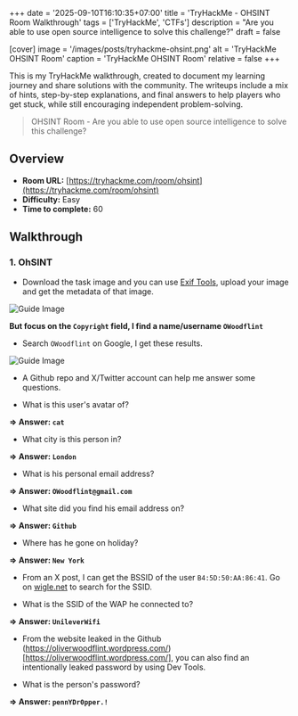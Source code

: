 +++
date = '2025-09-10T16:10:35+07:00'
title = 'TryHackMe - OHSINT Room Walkthrough'
tags = ['TryHackMe', 'CTFs']
description = "Are you able to use open source intelligence to solve this challenge?"
draft = false

[cover]
  image = '/images/posts/tryhackme-ohsint.png'
  alt = 'TryHackMe OHSINT Room'
  caption = 'TryHackMe OHSINT Room'
  relative = false
+++

This is my TryHackMe walkthrough, created to document my learning journey and share solutions with the community. The writeups include a mix of hints, step-by-step explanations, and final answers to help players who get stuck, while still encouraging independent problem-solving.

> OHSINT Room - Are you able to use open source intelligence to solve this challenge?

## Overview
- **Room URL:** [https://tryhackme.com/room/ohsint](https://tryhackme.com/room/ohsint)
- **Difficulty:** Easy
- **Time to complete:** 60

## Walkthrough
### 1. OhSINT
- Download the task image and you can use [Exif Tools](https://exif.tools/), upload your image and get the metadata of that image.

![Guide Image](/images/posts/ohsint-1.png)

**But focus on the `Copyright` field, I find a name/username `OWoodflint`**

- Search `OWoodflint` on Google, I get these results.

![Guide Image](/images/posts/ohsint-2.png)

- A Github repo and X/Twitter account can help me answer some questions.

- <p>What is this user's avatar of?<br /></p>

**=> Answer: `cat`**

- <p>What city is this person in?<br /></p>

**=> Answer: `London`**

- <p>What is his personal email address?<br /></p>

**=> Answer: `OWoodflint@gmail.com`**

- <p>What site did you find his email address on?</p>

**=> Answer: `Github`**

- <p>Where has he gone on holiday?<br /></p>

**=> Answer: `New York`**

- From an X post, I can get the BSSID of the user `B4:5D:50:AA:86:41`. Go on [wigle.net](https://wigle.net) to search for the SSID.

- <p>What is the SSID of the WAP he connected to?<br /></p>

**=> Answer: `UnileverWifi`**

- From the website leaked in the Github (https://oliverwoodflint.wordpress.com/)[https://oliverwoodflint.wordpress.com/], you can also find an intentionally leaked password by using Dev Tools.

- <p>What is the person's password?<br /></p>

**=> Answer: `pennYDr0pper.!`**
